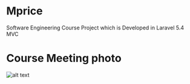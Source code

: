 # Mprice
Software Engineering Course Project which is Developed in Laravel 5.4 MVC
# Course Meeting photo
![alt text](https://github.com/Maxyee/Mprice/blob/master/images/DSC_4656.JPG)
